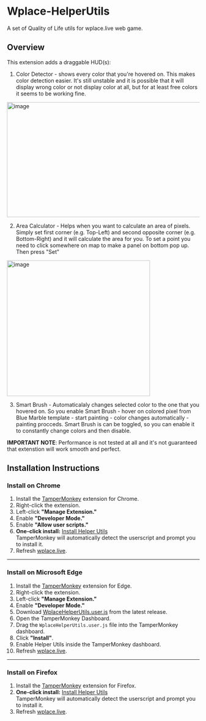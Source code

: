 # Wplace-HelperUtils
A set of Quality of Life utils for wplace.live web game.

## Overview

This extension adds a draggable HUD(s):

1. Color Detector - shows every color that you're hovered on. This makes color detection easier. It's still unstable and it is possible that it will display wrong color or not display color at all, but for at least free colors it seems to be working fine.

<img width="830" height="301" alt="image" src="https://github.com/user-attachments/assets/ec2fab2b-5701-4e1e-bec6-adeaca293713" />


2. Area Calculator - Helps when you want to calculate an area of pixels. Simply set first corner (e.g. Top-Left) and second opposite corner (e.g. Bottom-Right) and it will calculate the area for you. To set a point you need to click somewhere on map to make a panel on bottom pop up. Then press "Set"

<img width="374" height="355" alt="image" src="https://github.com/user-attachments/assets/fa3085cd-7c08-4c04-8278-b1306e359198" />

3. Smart Brush - Automaticalaly changes selected color to the one that you hovered on. So you enable Smart Brush - hover on colored pixel from Blue Marble template - start painting - color changes automatically - painting procceds. Smart Brush is can be toggled, so you can enable it to constantly change colors and then disable.


**IMPORTANT NOTE**: Performance is not tested at all and it's not guaranteed that extenstion will work smooth and perfect.

## Installation Instructions

### Install on Chrome

1. Install the [TamperMonkey](https://chromewebstore.google.com/detail/tampermonkey/dhdgffkkebhmkfjojejmpbldmpobfkfo) extension for Chrome.
2. Right-click the extension.  
3. Left-click **"Manage Extension."**  
4. Enable **"Developer Mode."**  
5. Enable **"Allow user scripts."**
6. **One-click install:** [Install Helper Utils](https://github.com/sukui24/Wplace-HelperUtils/releases/download/v0.4.0/WplaceHelperUtils.user.js)  
   TamperMonkey will automatically detect the userscript and prompt you to install it.
7. Refresh [wplace.live](https://wplace.live/).

---

### Install on Microsoft Edge

1. Install the [TamperMonkey](https://microsoftedge.microsoft.com/addons/detail/iikmkjmpaadaobahmlepeloendndfphd) extension for Edge.  
2. Right-click the extension.
3. Left-click **"Manage Extension."**  
4. Enable **"Developer Mode."**  
5. Download [WplaceHelperUtils.user.js](https://github.com/sukui24/Wplace-HelperUtils/releases/) from the latest release.
6. Open the TamperMonkey Dashboard.  
7. Drag the `WplaceHelperUtils.user.js` file into the TamperMonkey dashboard.
8. Click **"Install"**.  
9. Enable Helper Utils inside the TamperMonkey dashboard.  
10. Refresh [wplace.live](https://wplace.live/).

---

### Install on Firefox

1. Install the [TamperMonkey](https://addons.mozilla.org/en-US/firefox/addon/tampermonkey/) extension for Firefox.
2. **One-click install:** [Install Helper Utils](https://github.com/sukui24/Wplace-HelperUtils/releases/download/v0.4.0/WplaceHelperUtils.user.js)  
   TamperMonkey will automatically detect the userscript and prompt you to install it.
3. Refresh [wplace.live](https://wplace.live/).
